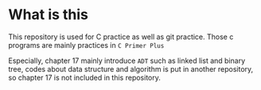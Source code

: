 # What is this

This repository is used for C practice as well as git practice. Those c programs are mainly practices in `C Primer Plus`

Especially, chapter 17 mainly introduce `ADT` such as linked list and binary tree, codes about data structure and algorithm is put in another repository, so chapter 17 is not included in this repository.
